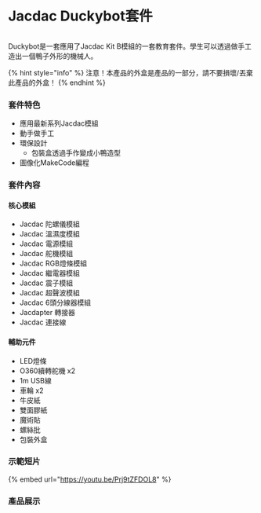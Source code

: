 # Jacdac Duckybot套件

<figure><img src="https://www.kittenbot.cc/cdn/shop/files/robot1.png?v=1693294402&#x26;width=600" alt=""><figcaption></figcaption></figure>

Duckybot是一套應用了Jacdac Kit B模組的一套教育套件。學生可以透過做手工造出一個鴨子外形的機械人。

{% hint style="info" %}
注意！本產品的外盒是產品的一部分，請不要損壞/丟棄此產品的外盒！
{% endhint %}

### 套件特色

* 應用最新系列Jacdac模組
* 動手做手工
* 環保設計
  * 包裝盒透過手作變成小鴨造型
* 圖像化MakeCode編程

### 套件內容

#### 核心模組

* Jacdac 陀螺儀模組
* Jacdac 溫濕度模組
* Jacdac 電源模組
* Jacdac 舵機模組
* Jacdac RGB燈條模組
* Jacdac 繼電器模組
* Jacdac 震子模組
* Jacdac 超聲波模組
* Jacdac 6頭分線器模組
* Jacdapter 轉接器
* Jacdac 連接線

#### 輔助元件

* LED燈條
* O360續轉舵機 x2
* 1m USB線
* 車輪 x2
* 牛皮紙
* 雙面膠紙
* 魔術貼
* 螺絲批
* 包裝外盒

### 示範短片

{% embed url="https://youtu.be/Prj9tZFDOL8" %}

### 產品展示

<figure><img src="https://www.kittenbot.cc/cdn/shop/files/robot4.png?v=1693301762&#x26;width=600" alt=""><figcaption></figcaption></figure>

<figure><img src="https://www.kittenbot.cc/cdn/shop/files/robot5.png?v=1693301762&#x26;width=600" alt=""><figcaption></figcaption></figure>

<figure><img src="https://www.kittenbot.cc/cdn/shop/files/robot6.png?v=1693301762&#x26;width=600" alt=""><figcaption></figcaption></figure>

<figure><img src="https://www.kittenbot.cc/cdn/shop/files/robot3.png?v=1693301762&#x26;width=600" alt=""><figcaption></figcaption></figure>

<figure><img src="https://www.kittenbot.cc/cdn/shop/files/robot2.png?v=1693301762&#x26;width=600" alt=""><figcaption></figcaption></figure>
